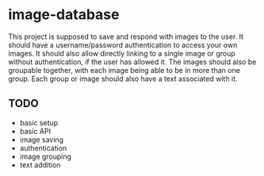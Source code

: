# image-database

This project is supposed to save and respond with images to the user. It should have a username/password authentication to access your own images. It should also allow directly linking to a single image or group without authentication, if the user has allowed it. The images should also be groupable together, with each image being able to be in more than one group. Each group or image should also have a text associated with it.

## TODO

* basic setup
* basic API
* image saving
* authentication
* image grouping
* text addition
